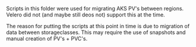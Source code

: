 Scripts in this folder were used for migrating AKS PV's between regions. Velero did not (and maybe still deos not) support this at the time.

The reason for putting the scripts at this point in time is due to migration of data between storageclasses. This may require the use of snapshots and manual creation of PV's + PVC's.
